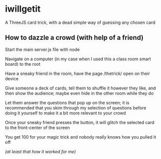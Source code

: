 # iwillgetit

A ThreeJS card trick, with a dead simple way of guessing any chosen card

## How to dazzle a crowd (with help of a friend)

Start the main server.js file with node

Navigate on a computer (in my case when I used this a class room smart board) to the root

Have a sneaky friend in the room, have the page /thetrick/ open on their device

Give someone a deck of cards, tell them to shuffle it however they like, and then show the audience; maybe even hide in the other room while they do

Let them answer the questions that pop up on the screen; it is recommended that you skim through my selection of questions before doing it yourself to make it a bit more relevant to your crowd

Once your sneaky friend presses the button, it will glitch the selected card to the front-center of the screen

You get 100 for your magic trick and nobody really knows how you pulled it off

*(at least that how it worked for me)*
